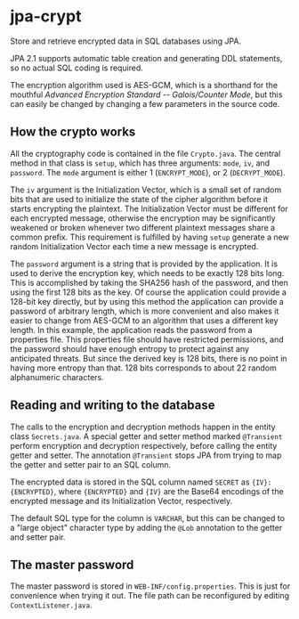 # jpa-crypt

Store and retrieve encrypted data in SQL databases using JPA.

JPA 2.1 supports automatic table creation and generating DDL statements, so no actual SQL coding is required.

The encryption algorithm used is AES-GCM, which is a shorthand for the mouthful _Advanced Encryption Standard -- Galois/Counter Mode_,
but this can easily be changed by changing a few parameters in the source code.

## How the crypto works

All the cryptography code is contained in the file `Crypto.java`. The central method in that class is `setup`,
which has three arguments: `mode`, `iv`, and `password`. The `mode` argument is either 1 (`ENCRYPT_MODE`),
or 2 (`DECRYPT_MODE`).

The `iv` argument is the Initialization Vector, which is a small set of random bits that are used to initialize the
state of the cipher algorithm before it starts encrypting the plaintext. The Initialization Vector must be different
for each encrypted message, otherwise the encryption may be significantly weakened or broken whenever two different
plaintext messages share a common prefix. This requirement is fulfilled by having `setup` generate a new random
Initialization Vector each time a new message is encrypted.

The `password` argument is a string that is provided by the application. It is used to derive the encryption
key, which needs to be exactly 128 bits long. This is accomplished by taking the SHA256 hash of the password,
and then using the first 128 bits as the key. Of course the application could provide a 128-bit key directly,
but by using this method the application can provide a password of arbitrary length, which is more convenient
and also makes it easier to change from AES-GCM to an algorithm that uses a different key length. In this
example, the application reads the password from a properties file. This properties file should have restricted
permissions, and the password should have enough entropy to protect against any anticipated threats. But since
the derived key is 128 bits, there is no point in having more entropy than that. 128 bits corresponds to about
22 random alphanumeric characters.

## Reading and writing to the database

The calls to the encryption and decryption methods happen in the entity class `Secrets.java`. A special getter
and setter method marked `@Transient` perform encryption and decryption respectively, before calling the entity
getter and setter. The annotation `@Transient` stops JPA from trying to map the getter and setter pair to an
SQL column.

The encrypted data is stored in the SQL column named `SECRET` as `{IV}:{ENCRYPTED}`, where `{ENCRYPTED}` and
`{IV}` are the Base64 encodings of the encrypted message and its Initialization Vector, respectively. 

The default SQL type for the column is `VARCHAR`, but this can be changed to a "large object" character type
by adding the `@Lob` annotation to the getter and setter pair.

## The master password

The master password is stored in `WEB-INF/config.properties`. This is just for convenience when trying it out.
The file path can be reconfigured by editing `ContextListener.java`.

